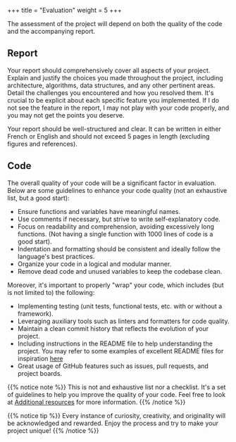 +++
title = "Evaluation"
weight = 5
+++

The assessment of the project will depend on both the quality of the code and the accompanying report.

## Report

Your report should comprehensively cover all aspects of your project. Explain and justify the choices you made
throughout the project, including architecture, algorithms, data structures, and any other pertinent areas. Detail the
challenges you encountered and how you resolved them. It's crucial to be explicit about each specific feature you
implemented. If I do not see the feature in the report, I may not play with your code properly, and you may not get the
points you deserve.

Your report should be well-structured and clear. It can be written in either French or English and should not exceed 5
pages in length (excluding figures and references).

## Code

The overall quality of your code will be a significant factor in evaluation. Below are some guidelines to enhance your
code quality (not an exhaustive list, but a good start):

- Ensure functions and variables have meaningful names.
- Use comments if necessary, but strive to write self-explanatory code.
- Focus on readability and comprehension, avoiding excessively long functions. (Not having a single function with 1000
  lines of code is a good start).
- Indentation and formatting should be consistent and ideally follow the language's best practices.
- Organize your code in a logical and modular manner.
- Remove dead code and unused variables to keep the codebase clean.

Moreover, it's important to properly "wrap" your code, which includes (but is not limited to) the following:

- Implementing testing (unit tests, functional tests, etc. with or without a framework).
- Leveraging auxiliary tools such as linters and formatters for code quality.
- Maintain a clean commit history that reflects the evolution of your project.
- Including instructions in the README file to help understanding the project. You may
  refer to some examples of excellent README files for
  inspiration [here](https://github.com/matiassingers/awesome-readme)
- Great usage of GitHub features such as issues, pull requests, and project boards.

{{% notice note %}}
This is not and exhaustive list nor a checklist. It's a set of guidelines to help you improve the quality of your code.
Feel free to look at [Additional resources](project/additional-resources) for more information.
{{% /notice %}}

{{% notice tip %}}
Every instance of curiosity, creativity, and originality will be acknowledged and rewarded. Enjoy the process and
try to make your project unique!
{{% /notice %}}






